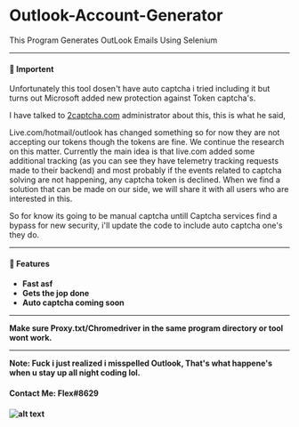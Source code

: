 # Outlook-Account-Generator

This Program Generates OutLook Emails Using Selenium

---
<h4>📕 Importent</h4>

Unfortunately this tool dosen't have auto captcha i tried including it but turns out Microsoft added new protection against Token captcha's.

I have talked to [2captcha.com](https://2captcha.com/enterpage) administrator about this, this is what he said, 

Live.com/hotmail/outlook has changed something so for now they are not accepting our tokens though the tokens are fine.
We continue the research on this matter. Currently the main idea is that live.com added some additional tracking (as you can see they have telemetry tracking requests made to their backend) and most probably if the events related to captcha solving are not happening, any captcha token is declined. When we find a solution that can be made on our side, we will share it with all users who are interested in this.

So for know its going to be manual captcha untill Captcha services find a bypass for new security, i'll update the code to include auto captcha one's they do.

---

<h4> 🔑 Features <h4> 

<!-- BLOG-POST-LIST:START -->
  - Fast asf
  - Gets the jop done 
  - Auto captcha coming soon 
<!-- BLOG-POST-LIST:END -->
  
  ---
  
  Make sure Proxy.txt/Chromedriver in the same program directory or tool wont work.
  
  ---
  
  Note: Fuck i just realized i misspelled Outlook, That's what happene's when u stay up all night coding lol.
  
  
  <h4> Contact Me: Flex#8629 <h4>
    
![alt text](https://cdn.discordapp.com/attachments/899424300120027216/940392757464277063/out.png)    
    






